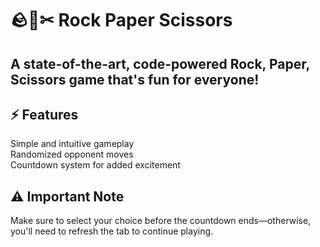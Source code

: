 # 🪨📜✂ Rock Paper Scissors
## A state-of-the-art, code-powered Rock, Paper, Scissors game that's fun for everyone!

## ⚡ Features
Simple and intuitive gameplay\
Randomized opponent moves\
Countdown system for added excitement
## ⚠ Important Note
Make sure to select your choice before the countdown ends—otherwise, you'll need to refresh the tab to continue playing.
